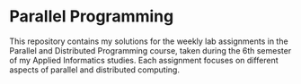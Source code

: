 # Parallel Programming
 This repository contains my solutions for the weekly lab assignments in the Parallel and Distributed Programming course, taken during the 6th semester of my Applied Informatics studies. Each assignment focuses on different aspects of parallel and distributed computing.
